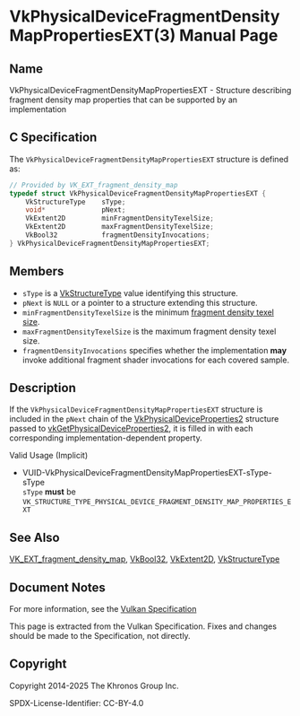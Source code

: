 # VkPhysicalDeviceFragmentDensityMapPropertiesEXT(3) Manual Page

## Name

VkPhysicalDeviceFragmentDensityMapPropertiesEXT - Structure describing fragment density map properties that can be supported by an implementation



## [](#_c_specification)C Specification

The `VkPhysicalDeviceFragmentDensityMapPropertiesEXT` structure is defined as:

```c++
// Provided by VK_EXT_fragment_density_map
typedef struct VkPhysicalDeviceFragmentDensityMapPropertiesEXT {
    VkStructureType    sType;
    void*              pNext;
    VkExtent2D         minFragmentDensityTexelSize;
    VkExtent2D         maxFragmentDensityTexelSize;
    VkBool32           fragmentDensityInvocations;
} VkPhysicalDeviceFragmentDensityMapPropertiesEXT;
```

## [](#_members)Members

- `sType` is a [VkStructureType](https://registry.khronos.org/vulkan/specs/latest/man/html/VkStructureType.html) value identifying this structure.
- `pNext` is `NULL` or a pointer to a structure extending this structure.
- []()`minFragmentDensityTexelSize` is the minimum [fragment density texel size](https://registry.khronos.org/vulkan/specs/latest/html/vkspec.html#glossary-fragment-density-texel-size).
- []()`maxFragmentDensityTexelSize` is the maximum fragment density texel size.
- []()`fragmentDensityInvocations` specifies whether the implementation **may** invoke additional fragment shader invocations for each covered sample.

## [](#_description)Description

If the `VkPhysicalDeviceFragmentDensityMapPropertiesEXT` structure is included in the `pNext` chain of the [VkPhysicalDeviceProperties2](https://registry.khronos.org/vulkan/specs/latest/man/html/VkPhysicalDeviceProperties2.html) structure passed to [vkGetPhysicalDeviceProperties2](https://registry.khronos.org/vulkan/specs/latest/man/html/vkGetPhysicalDeviceProperties2.html), it is filled in with each corresponding implementation-dependent property.

Valid Usage (Implicit)

- [](#VUID-VkPhysicalDeviceFragmentDensityMapPropertiesEXT-sType-sType)VUID-VkPhysicalDeviceFragmentDensityMapPropertiesEXT-sType-sType  
  `sType` **must** be `VK_STRUCTURE_TYPE_PHYSICAL_DEVICE_FRAGMENT_DENSITY_MAP_PROPERTIES_EXT`

## [](#_see_also)See Also

[VK\_EXT\_fragment\_density\_map](https://registry.khronos.org/vulkan/specs/latest/man/html/VK_EXT_fragment_density_map.html), [VkBool32](https://registry.khronos.org/vulkan/specs/latest/man/html/VkBool32.html), [VkExtent2D](https://registry.khronos.org/vulkan/specs/latest/man/html/VkExtent2D.html), [VkStructureType](https://registry.khronos.org/vulkan/specs/latest/man/html/VkStructureType.html)

## [](#_document_notes)Document Notes

For more information, see the [Vulkan Specification](https://registry.khronos.org/vulkan/specs/latest/html/vkspec.html#VkPhysicalDeviceFragmentDensityMapPropertiesEXT)

This page is extracted from the Vulkan Specification. Fixes and changes should be made to the Specification, not directly.

## [](#_copyright)Copyright

Copyright 2014-2025 The Khronos Group Inc.

SPDX-License-Identifier: CC-BY-4.0